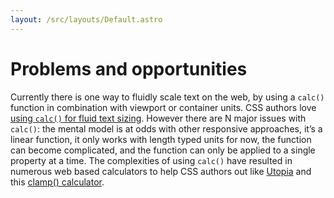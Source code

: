 ```yaml
---
layout: /src/layouts/Default.astro
---
```


<!-- @format -->

# Problems and opportunities

Currently there is one way to fluidly scale text on the web, by using a `calc()` function in combination with viewport or container units. CSS authors love [using `calc()` for fluid text sizing](https://css-tricks.com/fun-tip-use-calc-to-change-the-height-of-a-hero-component/). However there are N major issues with `calc()`: the mental model is at odds with other responsive approaches, it’s a linear function, it only works with length typed units for now, the function can become complicated, and the function can only be applied to a single property at a time. The complexities of using `calc()` have resulted in numerous web based calculators to help CSS authors out like [Utopia](https://utopia.fyi/space/calculator) and this [clamp() calculator](https://www.marcbacon.com/tools/clamp-calculator/).
